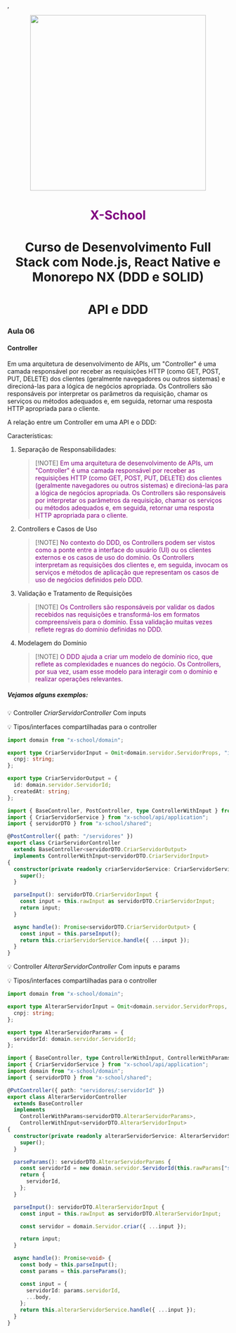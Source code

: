 ,<p align="center">
<a href="#">
<img width="400" src="https://github.com/3Tecnos-Development/mono/assets/5139981/ec6daa7c-9107-46ae-9389-1e20e93cca39">
</a>

</p>
<h1 align="center" style="color:purple">X-School</h1>

<h1 align="center">Curso de Desenvolvimento Full Stack com Node.js, React Native e Monorepo NX (DDD e SOLID)</h1>

<h1 align="center">API e DDD</h1>

### Aula 06

#### Controller

Em uma arquitetura de desenvolvimento de APIs, um "Controller" é uma camada responsável por receber as requisições HTTP (como GET, POST, PUT, DELETE) dos clientes (geralmente navegadores ou outros sistemas) e direcioná-las para a lógica de negócios apropriada. Os Controllers são responsáveis por interpretar os parâmetros da requisição, chamar os serviços ou métodos adequados e, em seguida, retornar uma resposta HTTP apropriada para o cliente.

A relação entre um Controller em uma API e o DDD:

Características:

1. Separação de Responsabilidades:
   > [!NOTE] <span style="color:purple"> Em uma arquitetura de desenvolvimento de APIs, um "Controller" é uma camada responsável por receber as requisições HTTP (como GET, POST, PUT, DELETE) dos clientes (geralmente navegadores ou outros sistemas) e direcioná-las para a lógica de negócios apropriada. Os Controllers são responsáveis por interpretar os parâmetros da requisição, chamar os serviços ou métodos adequados e, em seguida, retornar uma resposta HTTP apropriada para o cliente.
2. Controllers e Casos de Uso
   > [!NOTE] <span style="color:purple"> No contexto do DDD, os Controllers podem ser vistos como a ponte entre a interface do usuário (UI) ou os clientes externos e os casos de uso do domínio. Os Controllers interpretam as requisições dos clientes e, em seguida, invocam os serviços e métodos de aplicação que representam os casos de uso de negócios definidos pelo DDD.
3. Validação e Tratamento de Requisições
   > [!NOTE] <span style="color:purple"> Os Controllers são responsáveis por validar os dados recebidos nas requisições e transformá-los em formatos compreensíveis para o domínio. Essa validação muitas vezes reflete regras do domínio definidas no DDD.
4. Modelagem do Domínio
   > [!NOTE] <span style="color:purple"> O DDD ajuda a criar um modelo de domínio rico, que reflete as complexidades e nuances do negócio. Os Controllers, por sua vez, usam esse modelo para interagir com o domínio e realizar operações relevantes.

##### Vejamos alguns exemplos:

💡 Controller _CriarServidorController_ Com inputs

💡 Tipos/interfaces compartilhadas para o controller

```typescript
import domain from "x-school/domain";

export type CriarServidorInput = Omit<domain.servidor.ServidorProps, "id" | "createdAt"> & {
  cnpj: string;
};

export type CriarServidorOutput = {
  id: domain.servidor.ServidorId;
  createdAt: string;
};
```

```typescript
import { BaseController, PostController, type ControllerWithInput } from "@3tecnos/node-express";
import { CriarServidorService } from "x-school/api/application";
import { servidorDTO } from "x-school/shared";

@PostController({ path: "/servidores" })
export class CriarServidorController
  extends BaseController<servidorDTO.CriarServidorOutput>
  implements ControllerWithInput<servidorDTO.CriarServidorInput>
{
  constructor(private readonly criarServidorService: CriarServidorService) {
    super();
  }

  parseInput(): servidorDTO.CriarServidorInput {
    const input = this.rawInput as servidorDTO.CriarServidorInput;
    return input;
  }

  async handle(): Promise<servidorDTO.CriarServidorOutput> {
    const input = this.parseInput();
    return this.criarServidorService.handle({ ...input });
  }
}
```

💡 Controller _AlterarServidorController_ Com inputs e params

💡 Tipos/interfaces compartilhadas para o controller

```typescript
import domain from "x-school/domain";

export type AlterarServidorInput = Omit<domain.servidor.ServidorProps, "id"> & {
  cnpj: string;
};

export type AlterarServidorParams = {
  servidorId: domain.servidor.ServidorId;
};
```

```typescript
import { BaseController, type ControllerWithInput, ControllerWithParams, PutController } from "@3tecnos/node-express";
import { CriarServidorService } from "x-school/api/application";
import domain from "x-school/domain";
import { servidorDTO } from "x-school/shared";

@PutController({ path: "servidores/:servidorId" })
export class AlterarServidorController
  extends BaseController
  implements
    ControllerWithParams<servidorDTO.AlterarServidorParams>,
    ControllerWithInput<servidorDTO.AlterarServidorInput>
{
  constructor(private readonly alterarServidorService: AlterarServidorService) {
    super();
  }

  parseParams(): servidorDTO.AlterarServidorParams {
    const servidorId = new domain.servidor.ServidorId(this.rawParams["servidorId"] ?? "");
    return {
      servidorId,
    };
  }

  parseInput(): servidorDTO.AlterarServidorInput {
    const input = this.rawInput as servidorDTO.AlterarServidorInput;

    const servidor = domain.Servidor.criar({ ...input });

    return input;
  }

  async handle(): Promise<void> {
    const body = this.parseInput();
    const params = this.parseParams();

    const input = {
      servidorId: params.servidorId,
      ...body,
    };
    return this.alterarServidorService.handle({ ...input });
  }
}
```
